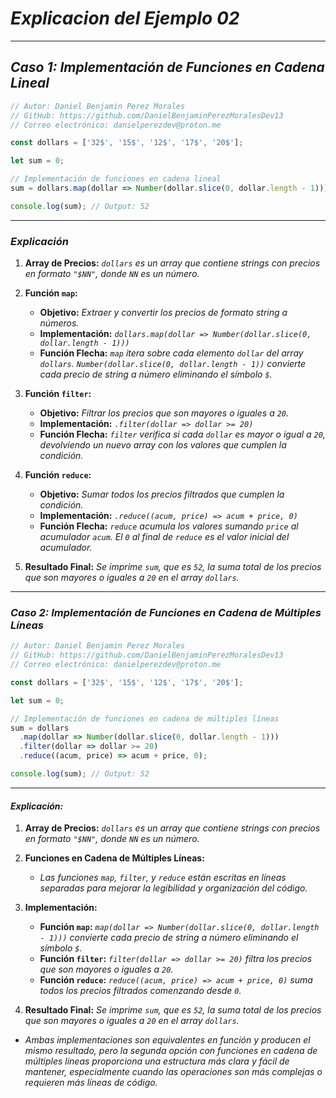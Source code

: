 <!-- Autor: Daniel Benjamin Perez Morales -->
<!-- GitHub: https://github.com/DanielBenjaminPerezMoralesDev13 -->
<!-- GitLab: https://gitlab.com/DanielBenjaminPerezMoralesDev13 -->
<!-- Correo electrónico: danielperezdev@proton.me -->

# ***Explicacion del Ejemplo 02***

---

## ***Caso 1: Implementación de Funciones en Cadena Lineal***

```javascript
// Autor: Daniel Benjamin Perez Morales
// GitHub: https://github.com/DanielBenjaminPerezMoralesDev13
// Correo electrónico: danielperezdev@proton.me

const dollars = ['32$', '15$', '12$', '17$', '20$'];

let sum = 0;

// Implementación de funciones en cadena lineal
sum = dollars.map(dollar => Number(dollar.slice(0, dollar.length - 1))).filter(dollar => dollar >= 20).reduce((acum, price) => acum + price, 0);

console.log(sum); // Output: 52
```

---

### ***Explicación***

1. **Array de Precios:** *`dollars` es un array que contiene strings con precios en formato `"$NN"`, donde `NN` es un número.*

2. **Función `map`:**
   - **Objetivo:** *Extraer y convertir los precios de formato string a números.*
   - **Implementación:** *`dollars.map(dollar => Number(dollar.slice(0, dollar.length - 1)))`*
   - **Función Flecha:** *`map` itera sobre cada elemento `dollar` del array `dollars`. `Number(dollar.slice(0, dollar.length - 1))` convierte cada precio de string a número eliminando el símbolo `$`.*

3. **Función `filter`:**
   - **Objetivo:** *Filtrar los precios que son mayores o iguales a `20`.*
   - **Implementación:** *`.filter(dollar => dollar >= 20)`*
   - **Función Flecha:** *`filter` verifica si cada `dollar` es mayor o igual a `20`, devolviendo un nuevo array con los valores que cumplen la condición.*

4. **Función `reduce`:**
   - **Objetivo:** *Sumar todos los precios filtrados que cumplen la condición.*
   - **Implementación:** *`.reduce((acum, price) => acum + price, 0)`*
   - **Función Flecha:** *`reduce` acumula los valores sumando `price` al acumulador `acum`. El `0` al final de `reduce` es el valor inicial del acumulador.*

5. **Resultado Final:** *Se imprime `sum`, que es `52`, la suma total de los precios que son mayores o iguales a `20` en el array `dollars`.*

---

### ***Caso 2: Implementación de Funciones en Cadena de Múltiples Líneas***

```javascript
// Autor: Daniel Benjamin Perez Morales
// GitHub: https://github.com/DanielBenjaminPerezMoralesDev13
// Correo electrónico: danielperezdev@proton.me

const dollars = ['32$', '15$', '12$', '17$', '20$'];

let sum = 0;

// Implementación de funciones en cadena de múltiples líneas
sum = dollars
  .map(dollar => Number(dollar.slice(0, dollar.length - 1)))
  .filter(dollar => dollar >= 20)
  .reduce((acum, price) => acum + price, 0);

console.log(sum); // Output: 52
```

---

#### ***Explicación:***

1. **Array de Precios:** *`dollars` es un array que contiene strings con precios en formato `"$NN"`, donde `NN` es un número.*

2. **Funciones en Cadena de Múltiples Líneas:**
   - *Las funciones `map`, `filter`, y `reduce` están escritas en líneas separadas para mejorar la legibilidad y organización del código.*

3. **Implementación:**
   - **Función `map`:** *`map(dollar => Number(dollar.slice(0, dollar.length - 1)))` convierte cada precio de string a número eliminando el símbolo `$`.*
   - **Función `filter`:** *`filter(dollar => dollar >= 20)` filtra los precios que son mayores o iguales a `20`.*
   - **Función `reduce`:** *`reduce((acum, price) => acum + price, 0)` suma todos los precios filtrados comenzando desde `0`.*

4. **Resultado Final:** *Se imprime `sum`, que es `52`, la suma total de los precios que son mayores o iguales a `20` en el array `dollars`.*

- *Ambas implementaciones son equivalentes en función y producen el mismo resultado, pero la segunda opción con funciones en cadena de múltiples líneas proporciona una estructura más clara y fácil de mantener, especialmente cuando las operaciones son más complejas o requieren más líneas de código.*
